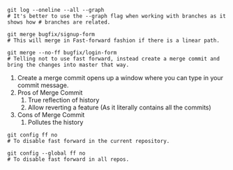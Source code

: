 ``` shell
git log --oneline --all --graph
# It's better to use the --graph flag when working with branches as it shows how # branches are related.

git merge bugfix/signup-form
# This will merge in Fast-forward fashion if there is a linear path.

git merge --no-ff bugfix/login-form
# Telling not to use fast forward, instead create a merge commit and bring the changes into master that way.
```
1. Create a merge commit opens up a window where you can type in your commit message.
2. Pros of Merge Commit
	1. True reflection of history
	2. Allow reverting a feature (As it literally contains all the commits)
3. Cons of Merge Commit
	1. Pollutes the history
``` shell
git config ff no
# To disable fast forward in the current repository.

git config --global ff no
# To disable fast forward in all repos.
```